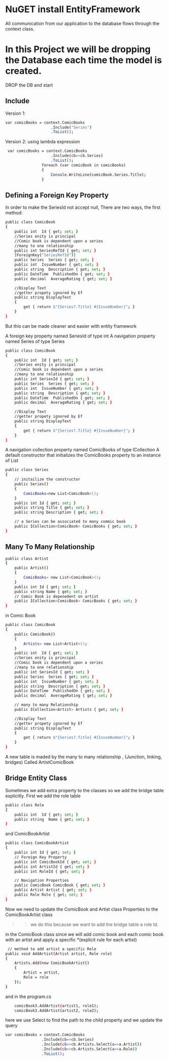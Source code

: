 # NuGET install EntityFramework

All communication from our application to the database flows through the context class.

# In this Project we will be dropping the Database each time the model is created.
DROP the DB and start


## Include 
Version 1: 
```sh
var comicBooks = context.ComicBooks
                    .Include("Series")
                    .ToList();
```
Version 2: using lambda expression
```sh
 var comicBooks = context.ComicBooks
                    .Include(cb=>cb.Series)
                    .ToList();
                foreach (var comicBook in comicBooks)
                {
                    Console.WriteLine(comicBook.Series.Title);
                }
```

## Defining a Foreign Key Property
In order to make the SeriesId not accept null,
There are two ways, the first method:

```sh
public class ComicBook
{
    public int  Id { get; set; }
    //Series enity is principal
    //Comic book is dependent upon a series
    //many to one relationship
    public int SeriesRefId { get; set; }
    [ForeignKey("SeriesRefId")]
    public Series  Series { get; set; }
    public int  IssueNumber { get; set; }
    public string  Description { get; set; }
    public DateTime  PublishedOn { get; set; }
    public decimal  AverageRating { get; set; }

    //Display Text
    //getter propety ignored by Ef
    public string DisplayText
    {
        get { return $"{Series?.Title} #{IssueNumber}"; }
    }
}
```

But this can be made cleaner and easier with entity framework

A foreign key property named SeriesId of type int
A navigation property named Series of type Series
```sh
public class ComicBook
{
    public int  Id { get; set; }
    //Series enity is principal
    //Comic book is dependent upon a series
    //many to one relationship
    public int SeriesId { get; set; }
    public Series  Series { get; set; }
    public int  IssueNumber { get; set; }
    public string  Description { get; set; }
    public DateTime  PublishedOn { get; set; }
    public decimal  AverageRating { get; set; }

    //Display Text
    //getter propety ignored by Ef
    public string DisplayText
    {
        get { return $"{Series?.Title} #{IssueNumber}"; }
    }
}
```

A navigation collection property named ComicBooks of type ICollection<ComicBook>
A default constructor that initializes the ComicBooks property to an instance of List<ComicBook>

```sh
public class Series
{
    // initailize the constructor
    public Series()
    {
        ComicBooks=new List<ComicBook>();
    }      
    public int Id { get; set; }
    public string Title { get; set; }
    public string Description { get; set; }

    // a Series can be associated to many commic book
    public ICollection<ComicBook> ComicBooks { get; set; }
}
```
## Many To Many Relationship
```sh
public class Artist
{
    public Artist()
    {
        ComicBooks= new List<ComicBook>();
    }
    public int Id { get; set; }
    public string Name { get; set; }
	// Comic Book is depenedent on artist
    public ICollection<ComicBook> ComicBooks { get; set; }
}
```
in Comic Book
```sh
public class ComicBook
{
    public ComicBook()
    {
        Artists= new List<Artist>();
    }
    public int  Id { get; set; }
    //Series enity is principal
    //Comic book is dependent upon a series
    //many to one relationship
    public int SeriesId { get; set; }
    public Series  Series { get; set; }
    public int  IssueNumber { get; set; }
    public string  Description { get; set; }
    public DateTime  PublishedOn { get; set; }
    public decimal  AverageRating { get; set; }

    // many to many Relationship
    public ICollection<Artist> Artists { get; set; }

    //Display Text
    //getter propety ignored by Ef
    public string DisplayText
    {
        get { return $"{Series?.Title} #{IssueNumber}"; }
    }
}
```

A new table is maded by the many to many relationship , (Junction, linking, bridges)
Called ArtistComicBook

## Bridge Entity Class
Sometimes we add extra property to the classes so we add the bridge table explicitly.
First we add the role table
```sh
public class Role
{
    public int  Id { get; set; }
    public string  Name { get; set; }
}
```
and ComicBookArtist
```sh
public class ComicBookArtist
{
    public int Id { get; set; }
    // Foreign Key Property
    public int ComicBookId { get; set; }
    public int ArtistId { get; set; }
    public int RoleId { get; set; }

    // Navigation Properties
    public ComicBook ComicBook { get; set; }
    public Artist Artist { get; set; }
    public Role Role { get; set; }
}
```

Now we need to update the ComicBook and Artist class Properties to the ComicBookArtist class

>> we do this because we want to add the bridge table a role Id.

in the ComicBook class since we will add comic book and each comic book with an artist and apply a specific *(explicit rule for each artist)
```sh
 // method to add artist a specific Role 
public void AddArtist(Artist artist, Role role)
{
    Artists.Add(new ComicBookArtist()
    {
        Artist = artist,
        Role = role
    });
}
```

and in the program.cs
```sh
    comicBook3.AddArtist(artist1, role1);
    comicBook3.AddArtist(artist2, role2);
``` 

here we use Select to find the path to the child property
and we update the query
```sh
var comicBooks = context.ComicBooks
                .Include(cb=>cb.Series)
                .Include(cb=>cb.Artists.Select(a=>a.Artist))
                .Include(cb=>cb.Artists.Select(a=>a.Role))
                .ToList();
```